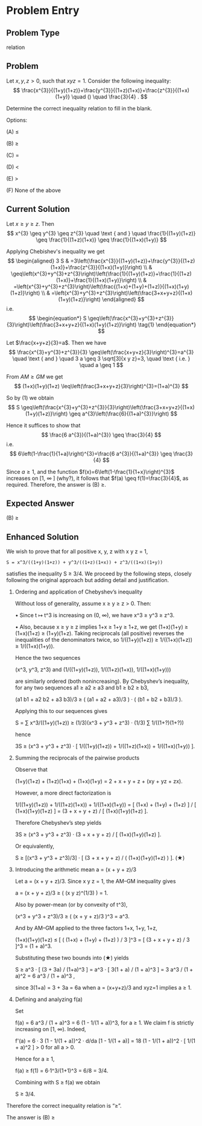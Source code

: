 # Problem Entry

## Problem Type
relation

## Problem
Let $x, y, z > 0$, such that $x y z = 1$. Consider the following inequality:
$$
\frac{x^{3}}{(1+y)(1+z)}+\frac{y^{3}}{(1+z)(1+x)}+\frac{z^{3}}{(1+x)(1+y)} \quad () \quad \frac{3}{4} .
$$

Determine the correct inequality relation to fill in the blank.

Options:

(A) $\leq$ 

(B) $\geq$

(C) $=$ 

(D) $<$

(E) $>$

(F) None of the above

## Current Solution
Let $x \geq y \geq z$. Then
$$
x^{3} \geq y^{3} \geq z^{3} \quad \text { and } \quad \frac{1}{(1+y)(1+z)} \geq \frac{1}{(1+z)(1+x)} \geq \frac{1}{(1+x)(1+y)}
$$

Applying Chebishev's inequality we get
$$
\begin{aligned}
3 S & =3\left(\frac{x^{3}}{(1+y)(1+z)}+\frac{y^{3}}{(1+z)(1+x)}+\frac{z^{3}}{(1+x)(1+y)}\right) \\
& \geq\left(x^{3}+y^{3}+z^{3}\right)\left(\frac{1}{(1+y)(1+z)}+\frac{1}{(1+z)(1+x)}+\frac{1}{(1+x)(1+y)}\right) \\
& =\left(x^{3}+y^{3}+z^{3}\right)\left(\frac{(1+x)+(1+y)+(1+z)}{(1+x)(1+y)(1+z)}\right) \\
& =\left(x^{3}+y^{3}+z^{3}\right)\left(\frac{3+x+y+z}{(1+x)(1+y)(1+z)}\right)
\end{aligned}
$$
i.e.
$$
\begin{equation*}
S \geq\left(\frac{x^{3}+y^{3}+z^{3}}{3}\right)\left(\frac{3+x+y+z}{(1+x)(1+y)(1+z)}\right) \tag{1}
\end{equation*}
$$

Let $\frac{x+y+z}{3}=a$. Then we have
$$
\frac{x^{3}+y^{3}+z^{3}}{3} \geq\left(\frac{x+y+z}{3}\right)^{3}=a^{3} \quad \text { and } \quad 3 a \geq 3 \sqrt[3]{x y z}=3, \quad \text { i.e. } \quad a \geq 1
$$

From $A M \geq G M$ we get
$$
(1+x)(1+y)(1+z) \leq\left(\frac{3+x+y+z}{3}\right)^{3}=(1+a)^{3}
$$

So by (1) we obtain
$$
S \geq\left(\frac{x^{3}+y^{3}+z^{3}}{3}\right)\left(\frac{3+x+y+z}{(1+x)(1+y)(1+z)}\right) \geq a^{3}\left(\frac{6}{(1+a)^{3}}\right)
$$

Hence it suffices to show that
$$
\frac{6 a^{3}}{(1+a)^{3}} \geq \frac{3}{4}
$$
i.e.
$$
6\left(1-\frac{1}{1+a}\right)^{3}=\frac{6 a^{3}}{(1+a)^{3}} \geq \frac{3}{4}
$$

Since $a \geq 1$, and the function $f(x)=6\left(1-\frac{1}{1+x}\right)^{3}$ increases on [1, $\infty$ ] (why?), it follows that $f(a) \geq f(1)=\frac{3}{4}$, as required. Therefore, the answer is (B) $\geq$.

## Expected Answer
(B) $\geq$

## Enhanced Solution
We wish to prove that for all positive x, y, z with x y z = 1,

    S = x^3/((1+y)(1+z)) + y^3/((1+z)(1+x)) + z^3/((1+x)(1+y))

satisfies the inequality S ≥ 3/4.  We proceed by the following steps, closely following the original approach but adding detail and justification.

1.  Ordering and application of Chebyshev’s inequality

    Without loss of generality, assume x ≥ y ≥ z > 0.  Then:

    •  Since t ↦ t^3 is increasing on (0, ∞), we have
       x^3 ≥ y^3 ≥ z^3.

    •  Also, because x ≥ y ≥ z implies 1+x ≥ 1+y ≥ 1+z, we get
       (1+x)(1+y) ≥ (1+x)(1+z) ≥ (1+y)(1+z).
       Taking reciprocals (all positive) reverses the inequalities of the denominators twice, so
       1/((1+y)(1+z)) ≥ 1/((1+x)(1+z)) ≥ 1/((1+x)(1+y)).

    Hence the two sequences

       (x^3, y^3, z^3)  and  (1/((1+y)(1+z)), 1/((1+z)(1+x)), 1/((1+x)(1+y)))

    are similarly ordered (both nonincreasing).  By Chebyshev’s inequality, for any two sequences a1 ≥ a2 ≥ a3 and b1 ≥ b2 ≥ b3,

       (a1 b1 + a2 b2 + a3 b3)/3  ≥  ( (a1 + a2 + a3)/3 ) · ( (b1 + b2 + b3)/3 ).

    Applying this to our sequences gives

       S = ∑ x^3/((1+y)(1+z))  ≥  (1/3)(x^3 + y^3 + z^3) · (1/3) ∑ 1/((1+?)(1+?))

    hence

       3S  ≥  (x^3 + y^3 + z^3) · [ 1/((1+y)(1+z)) + 1/((1+z)(1+x)) + 1/((1+x)(1+y)) ].

2.  Summing the reciprocals of the pairwise products

    Observe that

       (1+y)(1+z) + (1+z)(1+x) + (1+x)(1+y)
       = 2 + x + y + z + (xy + yz + zx).

    However, a more direct factorization is

       1/((1+y)(1+z)) + 1/((1+z)(1+x)) + 1/((1+x)(1+y))
       = [ (1+x) + (1+y) + (1+z) ] / [ (1+x)(1+y)(1+z) ]
       = (3 + x + y + z) / [ (1+x)(1+y)(1+z) ].

    Therefore Chebyshev’s step yields

       3S  ≥  (x^3 + y^3 + z^3) · (3 + x + y + z) / [ (1+x)(1+y)(1+z) ].

    Or equivalently,

       S  ≥  [(x^3 + y^3 + z^3)/3] · [ (3 + x + y + z) / ( (1+x)(1+y)(1+z) ) ].     (★)

3.  Introducing the arithmetic mean a = (x + y + z)/3

    Let a = (x + y + z)/3.  Since x y z = 1, the AM–GM inequality gives

       a = (x + y + z)/3  ≥  ( (x y z)^(1/3) )  = 1.

    Also by power-mean (or by convexity of t^3),

       (x^3 + y^3 + z^3)/3  ≥  ( (x + y + z)/3 )^3  =  a^3.

    And by AM–GM applied to the three factors 1+x, 1+y, 1+z,

       (1+x)(1+y)(1+z)  ≤  [ ( (1+x) + (1+y) + (1+z) ) / 3 ]^3
                         =  [ (3 + x + y + z) / 3 ]^3
                         =  (1 + a)^3.

    Substituting these two bounds into (★) yields

       S  ≥  a^3 · [ (3 + 3a) / (1+a)^3 ]
          =  a^3 · [ 3(1 + a) / (1 + a)^3 ]
          =  3 a^3 / (1 + a)^2
          =  6 a^3 / (1 + a)^3 ,

    since 3(1+a) = 3 + 3a = 6a when a = (x+y+z)/3 and xyz=1 implies a ≥ 1.

4.  Defining and analyzing f(a)

    Set

       f(a) = 6 a^3 / (1 + a)^3
            = 6 (1 - 1/(1 + a))^3,
    for a ≥ 1.  We claim f is strictly increasing on [1, ∞).  Indeed,

       f'(a) = 6 · 3 (1 - 1/(1 + a))^2 · d/da [1 - 1/(1 + a)]
             = 18 (1 - 1/(1 + a))^2 · [ 1/(1 + a)^2 ]
             > 0   for all a > 0.

    Hence for a ≥ 1,

       f(a) ≥ f(1) = 6·1^3/(1+1)^3 = 6/8 = 3/4.

    Combining with S ≥ f(a) we obtain

       S  ≥  3/4.

Therefore the correct inequality relation is “≥”.

The answer is (B) ≥

